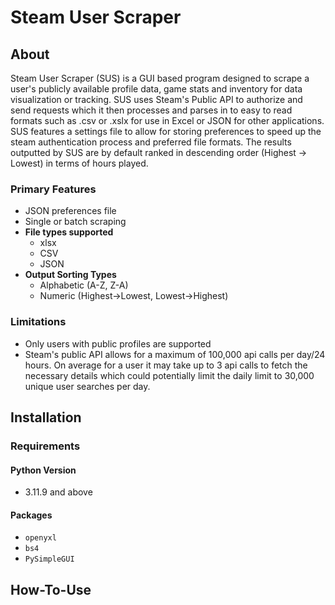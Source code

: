 # Steam User Scraper

## About
Steam User Scraper (SUS) is a GUI based program designed to scrape a user's publicly available profile data, game stats and inventory for data visualization or tracking. 
SUS uses Steam's Public API to authorize and send requests which it then processes and parses in to easy to read formats such as .csv or .xslx for use in Excel or JSON for other applications. SUS features a settings file to allow for storing preferences to speed up the steam authentication process and preferred file formats. The results outputted by SUS are by default ranked in descending order (Highest -> Lowest) in terms of hours played.

### Primary Features
- JSON preferences file
- Single or batch scraping
- **File types supported**
  - xlsx 
  - CSV
  - JSON
- **Output Sorting Types**
  - Alphabetic (A-Z, Z-A)
  - Numeric (Highest->Lowest, Lowest->Highest)

### Limitations
- Only users with public profiles are supported
- Steam's public API allows for a maximum of 100,000 api calls per day/24 hours. On average for a user it may take up to 3 api calls to fetch the necessary details which could potentially limit the daily limit to 30,000 unique user searches per day.

## Installation

### Requirements
#### Python Version
  - 3.11.9 and above
#### Packages
- ```openyxl```
- ```bs4```
- ```PySimpleGUI```

## How-To-Use
